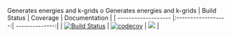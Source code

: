 Generates energies and k-grids
o
Generates energies and k-grids
| Build Status        | Coverage           | Documentation  |
| ------------------- |:------------------:| --------------:|
| [![Build Status](https://travis-ci.com/Atomtomate/Dispersions.svg?branch=master)](https://travis-ci.com/Atomtomate/Dispersions)  | [![codecov](https://codecov.io/gh/Atomtomate/Dispersions.svg)](https://codecov.io/gh/Atomtomate/Dispersions) |  [![](https://img.shields.io/badge/docs-stable-blue.svg)](https://Atomtomate.github.io/Dispersions/master) |
